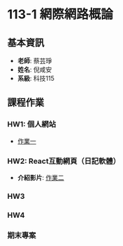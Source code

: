 # 113-1 網際網路概論

## 基本資訊
- **老師**: 蔡芸琤
- **姓名**: 倪咸安
- **系級**: 科技115

## 課程作業

### HW1: 個人網站
- [作業一](https://aleck581.github.io/Web/)

### HW2: React互動網頁（日記軟體）
- **介紹影片**: [作業二](https://youtu.be/ZskuFFNsnpc)


### HW3


### HW4


### 期末專案

